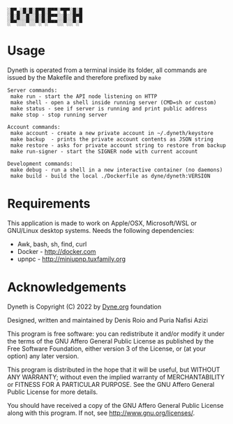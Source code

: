 ```
░█▀▄░█░█░█▀█░█▀▀░▀█▀░█░█
░█░█░░█░░█░█░█▀▀░░█░░█▀█
░▀▀░░░▀░░▀░▀░▀▀▀░░▀░░▀░▀
```

# Usage

Dyneth is operated from a terminal inside its folder, all commands are
issued by the Makefile and therefore prefixed by `make`

```
Server commands:
 make run - start the API node listening on HTTP
 make shell - open a shell inside running server (CMD=sh or custom)
 make status - see if server is running and print public address
 make stop - stop running server

Account commands:
 make account - create a new private account in ~/.dyneth/keystore
 make backup  - prints the private account contents as JSON string
 make restore - asks for private account string to restore from backup
 make run-signer - start the SIGNER node with current account

Development commands:
 make debug - run a shell in a new interactive container (no daemons)
 make build - build the local ./Dockerfile as dyne/dyneth:VERSION
```

# Requirements

This application is made to work on Apple/OSX, Microsoft/WSL or
GNU/Linux desktop systems. Needs the following dependencies:

- Awk, bash, sh, find, curl
- Docker - http://docker.com
- upnpc - http://miniupnp.tuxfamily.org

# Acknowledgements

Dyneth is Copyright (C) 2022 by [Dyne.org](https://www.dyne.org) foundation

Designed, written and maintained by Denis Roio and Puria Nafisi Azizi

This program is free software: you can redistribute it and/or modify
it under the terms of the GNU Affero General Public License as
published by the Free Software Foundation, either version 3 of the
License, or (at your option) any later version.
    
This program is distributed in the hope that it will be useful, but
WITHOUT ANY WARRANTY; without even the implied warranty of
MERCHANTABILITY or FITNESS FOR A PARTICULAR PURPOSE.  See the GNU
Affero General Public License for more details.
    
You should have received a copy of the GNU Affero General Public
License along with this program.  If not, see
<http://www.gnu.org/licenses/>.
